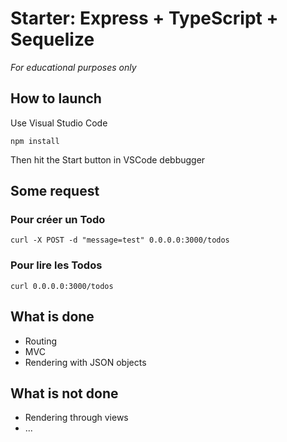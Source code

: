 # Starter: Express + TypeScript + Sequelize

_For educational purposes only_

## How to launch

Use Visual Studio Code

`npm install`

Then hit the Start button in VSCode debbugger

## Some request

### Pour créer un Todo

`curl -X POST -d "message=test" 0.0.0.0:3000/todos`

### Pour lire les Todos

`curl 0.0.0.0:3000/todos`

## What is done

* Routing
* MVC
* Rendering with JSON objects

## What is not done

* Rendering through views
* ...